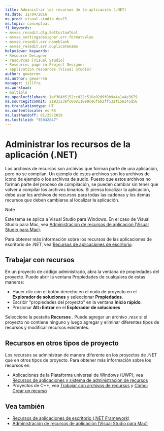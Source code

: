 ```yaml
---
title: Administrar los recursos de la aplicación (.NET)
ms.date: 11/04/2016
ms.prod: visual-studio-dev15
ms.topic: conceptual
f1_keywords:
- msvse_resedit.dlg.SetCustomTool
- msvse_settingsdesigner.err.formatvalue
- msvse_resedit.err.nameblank
- msvse_resedit.err.duplicatename
helpviewer_keywords:
- Resource Designer
- resources [Visual Studio]
- Resources page in Project Designer
- application resources [Visual Studio]
author: gewarren
ms.author: gewarren
manager: jillfra
ms.workload:
- multiple
ms.openlocfilehash: 1ef364b5152cc822c518e02d9f0b9a4a1a4e3679
ms.sourcegitcommit: 2193323efc608118e0ce6f6b2ff532f158245d56
ms.translationtype: HT
ms.contentlocale: es-ES
ms.lasthandoff: 01/25/2019
ms.locfileid: "55042847"
---
```

# <a name="manage-application-resources-net"></a>Administrar los recursos de la aplicación (.NET)

Los archivos de recursos son archivos que forman parte de una aplicación, pero no se compilan. Un ejemplo de estos archivos son los  archivos de icono de ejemplo o los archivos de audio. Puesto que estos archivos no forman parte del proceso de compilación, se pueden cambiar sin tener que volver a compilar los archivos binarios. Si piensa localizar la aplicación, debe usar los archivos de recursos para todas las cadenas y los demás recursos que deben cambiarse al localizar la aplicación.

> [!NOTE]
> Este tema se aplica a Visual Studio para Windows. En el caso de Visual Studio para Mac, vea [Administración de recursos de aplicación (Visual Studio para Mac)](/visualstudio/mac/managing-app-resources).

Para obtener más información sobre los recursos de las aplicaciones de escritorio de .NET, vea [Recursos de aplicaciones de escritorio](/dotnet/framework/resources/index).

## <a name="work-with-resources"></a>Trabajar con recursos

En un proyecto de código administrado, abra la ventana de propiedades del proyecto. Puede abrir la ventana Propiedades de cualquiera de estas maneras:

- Hacer clic con el botón derecho en el nodo de proyecto en el **Explorador de soluciones** y seleccionar **Propiedades**.
- Escribir "propiedades del proyecto" en la ventana **Inicio rápido**.
- Presionar **Alt**+**Entrar** en el **Explorador de soluciones**

Seleccione la pestaña **Recursos** . Puede agregar un archivo *.resx* si el proyecto no contiene ninguno y luego agregar y eliminar diferentes tipos de recursos y modificar recursos existentes.

## <a name="resources-in-other-project-types"></a>Recursos en otros tipos de proyecto

Los recursos se administran de manera diferente en los proyectos de .NET que en otros tipos de proyecto. Para obtener más información sobre los recursos en:

- Aplicaciones de la Plataforma universal de Windows (UWP), vea [Recursos de aplicaciones y sistema de administración de recursos](/windows/uwp/app-resources/)
- Proyectos de C++, vea [Trabajar con archivos de recursos](/cpp/windows/working-with-resource-files) y [Cómo: Crear un recurso](/cpp/windows/how-to-create-a-resource)

## <a name="see-also"></a>Vea también

- [Recursos de aplicaciones de escritorio (.NET Framework)](/dotnet/framework/resources/index)
- [Administración de recursos de aplicación (Visual Studio para Mac)](/visualstudio/mac/managing-app-resources)
